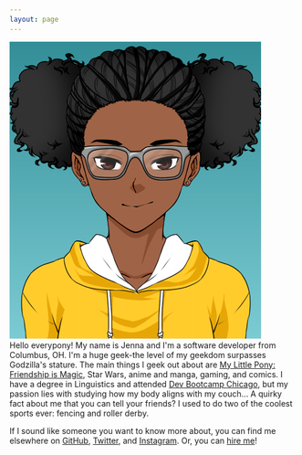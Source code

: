```yaml
---
layout: page
---
```

<div class="face"><img src="/assets/jpg_2.png"></div>
Hello everypony!  My name is Jenna and I'm a software developer from Columbus, OH.  I'm a huge geek-the level of my geekdom surpasses Godzilla's stature.  The main things I geek out about are <a href="http://mlp.wikia.com/wiki/My_Little_Pony_Friendship_is_Magic">My Little Pony: Friendship is Magic</a>, Star Wars, anime and manga, gaming, and comics.  I have a degree in Linguistics and attended <a href="http://devbootcamp.com/locations/chicago/">Dev Bootcamp Chicago</a>, but my passion lies with studying how my body aligns with my couch... A quirky fact about me that you can tell your friends?  I used to do two of the coolest sports ever: fencing and roller derby.

If I sound like someone you want to know more about, you can find me elsewhere on <a href="https://github.com/gifcompatible">GitHub</a>, <a href="https://twitter.com/gifcompatible">Twitter</a>, and <a href="https://www.instagram.com/gifcompatible/">Instagram</a>.  Or, you can <a href="https://t.co/1DJDah8dNi">hire me</a>!
